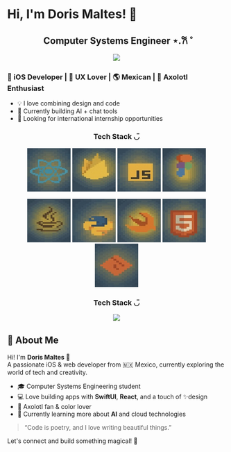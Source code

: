 # Hi, I'm Doris Maltes! 👋

<h2 align="center">Computer Systems Engineer ⋆.𐙚 ̊</h2>

<p align="center">
  <img src="./GifparaGitHub.gif" width="600"/>
</p>

<h3>📱 iOS Developer | 🎨 UX Lover | 🌎 Mexican | 🦎 Axolotl Enthusiast</h3>

- 💡 I love combining design and code
- 🔧 Currently building AI + chat tools
- 🚀 Looking for international internship opportunities



<h3 align="center">Tech Stack ◡̈ </h3>
<p align="center">
  <img src="./iloveimg-resized-2/react.jpg" />
  <img src="./iloveimg-resized-2/firebase.jpg" />
  <img src="./iloveimg-resized-2/javascript.jpg" />
  <img src="./iloveimg-resized-2/figma.jpg"/>
</p>
<p align="center">
  <img src="./iloveimg-resized-2/java.jpg" />
  <img src="./iloveimg-resized-2/python.jpg"/>
  <img src="./iloveimg-resized-2/swift.jpg"/>
  <img src="./iloveimg-resized-2/html.jpg"/>
  <img src="./iloveimg-resized-2/git.jpg" />
</p>

<h3 align="center">Tech Stack ◡̈ </h3>
<p align="center">
  <img src="./Techstack.gif" />

</p>


## 💫 About Me

Hi! I'm **Doris Maltes** 👋  
A passionate iOS & web developer from 🇲🇽 Mexico, currently exploring the world of tech and creativity.

- 🎓 Computer Systems Engineering student  
- 💻 Love building apps with **SwiftUI**, **React**, and a touch of ✨design  
- 🦎 Axolotl fan & color lover  
- 🌱 Currently learning more about **AI** and cloud technologies

> “Code is poetry, and I love writing beautiful things.”

Let's connect and build something magical! 💫

